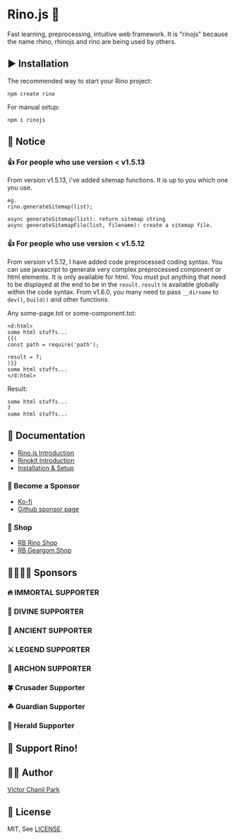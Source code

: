 # Rino.js 🦏

Fast learning, preprocessing, intuitive web framework. It is "rinojs" because the name rhino, rhinojs and rino are being used by others.

## ▶️ Installation

The recommended way to start your Rino project:

```
npm create rino
```

For manual setup:

```
npm i rinojs
```

## 📢 Notice

### 👍 For people who use version < v1.5.13

From version v1.5.13, i've added sitemap functions. It is up to you which one you use.

```
eg.
rino.generateSitemap(list);

async generateSitemap(list): return sitemap string
async generateSitemapFile(list, filename): create a sitemap file.
```

### 👍 For people who use version < v1.5.12

From version v1.5.12, I have added code preprocessed coding syntax.
You can use javascript to generate very complex preprocessed component or html elements.
It is only available for html.
You must put anything that need to be displayed at the end to be in the `result`.
`result` is available globally within the code syntax.
From v1.6.0, you many need to pass `__dirname` to `dev()`, `build()` and other functions.

Any some-page.tot or some-component.tot:

```
<d:html>
some html stuffs...
{{(
const path = require('path');

result = 7;
)}}
some html stuffs...
</d:html>
```

Result:

```
some html stuffs...
7
some html stuffs...
```

## 📖 Documentation

- [Rino.js Introduction](https://rinojs.org/documents/introduction.html)
- [Rinokit Introduction](https://rinojs.org/documents/rinokit.html)
- [Installation & Setup](https://rinojs.org/documents/installation.html)

### 👼 Become a Sponsor

- [Ko-fi](https://ko-fi.com/opdev1004)
- [Github sponsor page](https://github.com/sponsors/opdev1004)

### 🎁 Shop

- [RB Rino Shop](https://www.redbubble.com/shop/ap/149559711)
- [RB Geargom Shop](https://www.redbubble.com/people/Geargom/shop)

## 👨‍👩‍👧‍👦 **Sponsors**

### 🔥 **IMMORTAL SUPPORTER**

### 👼 **DIVINE SUPPORTER**

### 🎻 **ANCIENT SUPPORTER**

### ⚔ **LEGEND SUPPORTER**

### 🌲 **ARCHON SUPPORTER**

### 🍀 Crusader Supporter

### ☘ Guardian Supporter

### 🌱 Herald Supporter

## 💪 Support Rino!

## 👨‍💻 Author

[Victor Chanil Park](https://github.com/opdev1004)

## 💯 License

MIT, See [LICENSE](./LICENSE).
